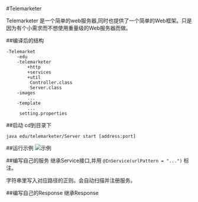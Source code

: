 #Telemarketer

Telemarketer 是一个简单的web服务器,同时也提供了一个简单的Web框架。只是因为有个小需求而不想使用重量级的Web服务器而做。

##编译后的结构

	-Telemarket
		-edu
		-telemarketer
			+http
			+services
			+util
			 Controller.class
			 Server.class
		-images
			...
		-template
			...
		 setting.properties

##启动
cd到目录下

`java edu/telemarketer/Server start [address:port]`

##运行示例
![示例](https://raw.githubusercontent.com/csdbianhua/Telemarketer/master/resources/images/example.png)

##编写自己的服务
继承Service接口,并用 `@InService(urlPattern = "...")` 标注。

字符串里写入对应路径的正则。会自动扫描并注册服务。

##编写自己的Response
继承Response
